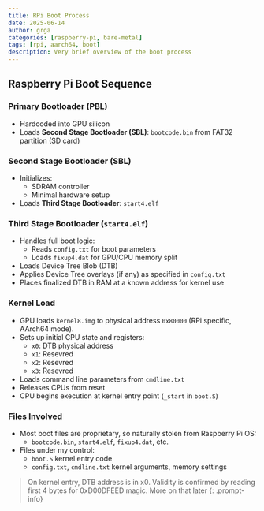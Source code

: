 ```yaml
---
title: RPi Boot Process
date: 2025-06-14
author: grga
categories: [raspberry-pi, bare-metal]
tags: [rpi, aarch64, boot]
description: Very brief overview of the boot process
---
```


## Raspberry Pi Boot Sequence

### Primary Bootloader (PBL)

- Hardcoded into GPU silicon
- Loads **Second Stage Bootloader (SBL)**: `bootcode.bin` from FAT32 partition (SD card)

### Second Stage Bootloader (SBL)

- Initializes:
  - SDRAM controller
  - Minimal hardware setup
- Loads **Third Stage Bootloader**: `start4.elf`

### Third Stage Bootloader (`start4.elf`)

- Handles full boot logic:
  - Reads `config.txt` for boot parameters
  - Loads `fixup4.dat` for GPU/CPU memory split
- Loads Device Tree Blob (DTB)
- Applies Device Tree overlays (if any) as specified in `config.txt`
- Places finalized DTB in RAM at a known address for kernel use

### Kernel Load

- GPU loads `kernel8.img` to physical address `0x80000` (RPi specific, AArch64 mode).
- Sets up initial CPU state and registers:
  - `x0`: DTB physical address
  - `x1`: Resevred
  - `x2`: Resevred
  - `x3`: Resevred
- Loads command line parameters from `cmdline.txt`
- Releases CPUs from reset
- CPU begins execution at kernel entry point (`_start` in `boot.S`)

### Files Involved

- Most boot files are proprietary, so naturally stolen from Raspberry Pi OS:
  - `bootcode.bin`, `start4.elf`, `fixup4.dat`, etc.
- Files under my control:
  - `boot.S` kernel entry code
  - `config.txt`, `cmdline.txt` kernel arguments, memory settings

> On kernel entry, DTB address is in x0. Validity is confirmed by reading first 4 bytes for 0xD00DFEED magic. More on that later
{: .prompt-info}
